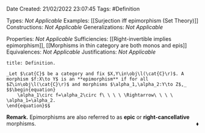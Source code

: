 <div class="topSpace"></div>

Date Created: 21/02/2022 23:07:45
Tags: #Definition

Types: _Not Applicable_
Examples: [[Surjection iff epimorphism (Set Theory)]]
Constructions: _Not Applicable_
Generalizations: _Not Applicable_

Properties: _Not Applicable_
Sufficiencies: [[Right-invertible implies epimorphism]], [[Morphisms in thin category are both monos and epis]]
Equivalences: _Not Applicable_
Justifications: _Not Applicable_

``` ad-Definition
title: Definition.

_Let $\cat{C}$ be a category and fix $X,Y\in\obj\l(\cat{C}\r)$. A morphism $f:X\to Y$ is an **epimorphism** if for all $Z\in\obj\l(\cat{C}\r)$ and morphisms $\alpha_1,\alpha_2:Y\to Z$,_
$$\begin{equation}
    \alpha_1\circ f=\alpha_2\circ f\ \ \ \ \Rightarrow\ \ \ \ \alpha_1=\alpha_2.
\end{equation}$$

```

**Remark.** Epimorphisms are also referred to as **epic** or **right-cancellative** morphisms.<span style="float:right;">$\blacklozenge$</span>
